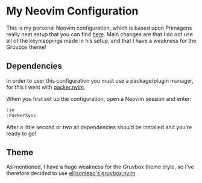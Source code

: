 # My Neovim Configuration

This is my personal Neovim configuration, which is based upon Primagens really neat setup that you can find [here](https://github.com/ThePrimeagen/init.lua).
Main changes are that I do not use all of the keymappings made in his setup, and that I have a weakness for the Gruvbox theme!

## Dependencies

In order to user this configuration you must use a package/plugin manager, for this I went with [packer.nvim](https://github.com/wbthomason/packer.nvim).

When you first set up the configuration, open a Neovim session and enter:

```zsh
:so
:PackerSync
```

After a little second or two all dependencies should be installed and you're ready to go!

## Theme

As mentioned, I have a huge weakness for the Gruvbox theme style, so I've therefore decided to use [ellisonleao's gruvbox.nvim](https://github.com/ellisonleao/gruvbox.nvim)
